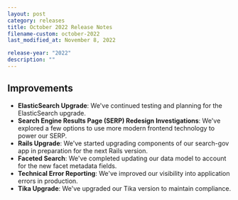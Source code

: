 ```yaml
---
layout: post
category: releases
title: October 2022 Release Notes
filename-custom: october-2022
last_modified_at: November 8, 2022

release-year: "2022"
description: ""
---
```

## Improvements

* **ElasticSearch Upgrade**: We've continued testing and planning for the ElasticSearch upgrade.
* **Search Engine Results Page (SERP) Redesign Investigations**: We've explored a few options to use more modern frontend technology to power our SERP.
* **Rails Upgrade**: We've started upgrading components of our search-gov app in preparation for the next Rails version.
* **Faceted Search**: We've completed updating our data model to account for the new facet metadata fields. 
* **Technical Error Reporting**: We've improved our visibility into application errors in production.
* **Tika Upgrade**: We've upgraded our Tika version to maintain compliance.